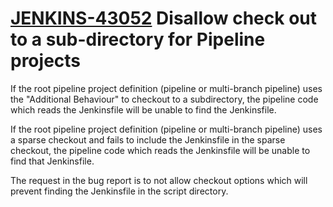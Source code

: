 # [JENKINS-43052](https://issues.jenkins-ci.org/browse/JENKINS-43052) Disallow check out to a sub-directory for Pipeline projects      

If the root pipeline project definition (pipeline or multi-branch
pipeline) uses the "Additional Behaviour" to checkout to a subdirectory,
the pipeline code which reads the Jenkinsfile will be unable to find
the Jenkinsfile.

If the root pipeline project definition (pipeline or multi-branch
pipeline) uses a sparse checkout and fails to include the Jenkinsfile
in the sparse checkout, the pipeline code which reads the Jenkinsfile
will be unable to find that Jenkinsfile.

The request in the bug report is to not allow checkout options which will
prevent finding the Jenkinsfile in the script directory.

